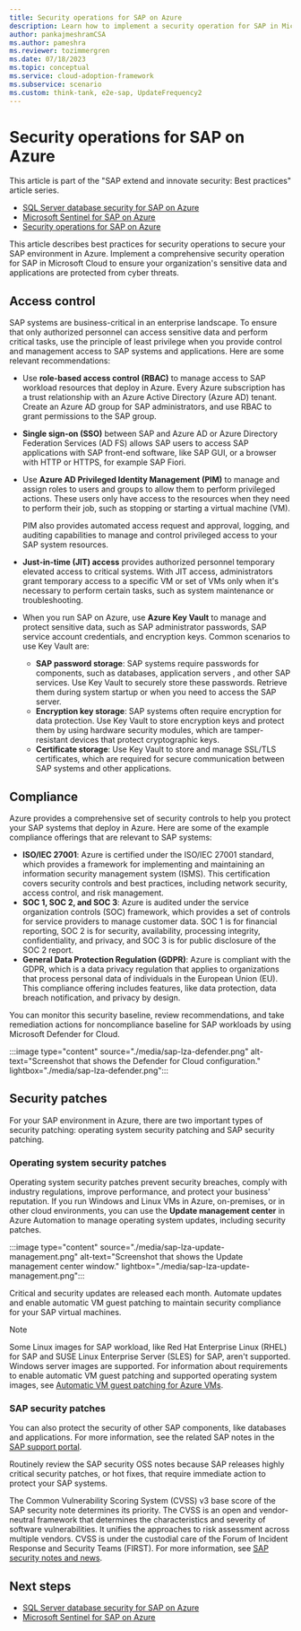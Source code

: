 ```yaml
---
title: Security operations for SAP on Azure
description: Learn how to implement a security operation for SAP in Microsoft Cloud to ensure your organization's sensitive data and applications are protected.
author: pankajmeshramCSA
ms.author: pameshra
ms.reviewer: tozimmergren
ms.date: 07/18/2023
ms.topic: conceptual
ms.service: cloud-adoption-framework
ms.subservice: scenario
ms.custom: think-tank, e2e-sap, UpdateFrequency2
---
```


# Security operations for SAP on Azure

This article is part of the "SAP extend and innovate security: Best practices" article series.

- [SQL Server database security for SAP on Azure](./sap-lza-database-security.md)
- [Microsoft Sentinel for SAP on Azure](./sap-lza-sentinel-for-sap.md)
- [Security operations for SAP on Azure](./sap-lza-security-operations.md)

This article describes best practices for security operations to secure your SAP environment in Azure. Implement a comprehensive security operation for SAP in Microsoft Cloud to ensure your organization's sensitive data and applications are protected from cyber threats.

## Access control

SAP systems are business-critical in an enterprise landscape. To ensure that only authorized personnel can access sensitive data and perform critical tasks, use the principle of least privilege when you provide control and management access to SAP systems and applications. Here are some relevant recommendations:

- Use **role-based access control (RBAC)** to manage access to SAP workload resources that deploy in Azure. Every Azure subscription has a trust relationship with an Azure Active Directory (Azure AD) tenant. Create an Azure AD group for SAP administrators, and use RBAC to grant permissions to the SAP group.

- **Single sign-on (SSO)** between SAP and Azure AD or Azure Directory Federation Services (AD FS) allows SAP users to access SAP applications with SAP front-end software, like SAP GUI, or a browser with HTTP or HTTPS, for example SAP Fiori.

- Use **Azure AD Privileged Identity Management (PIM)** to manage and assign roles to users and groups to allow them to perform privileged actions. These users only have access to the resources when they need to perform their job, such as stopping or starting a virtual machine (VM).

  PIM also provides automated access request and approval, logging, and auditing capabilities to manage and control privileged access to your SAP system resources.

- **Just-in-time (JIT) access** provides authorized personnel temporary elevated access to critical systems. With JIT access, administrators grant temporary access to a specific VM or set of VMs only when it's necessary to perform certain tasks, such as system maintenance or troubleshooting.

- When you run SAP on Azure, use **Azure Key Vault** to manage and protect sensitive data, such as SAP administrator passwords, SAP service account credentials, and encryption keys. Common scenarios to use Key Vault are:
  - **SAP password storage**: SAP systems require passwords for components, such as databases, application servers , and other SAP services. Use Key Vault to securely store these passwords. Retrieve them during system startup or when you need to access the SAP server.
  - **Encryption key storage**: SAP systems often require encryption for data protection. Use Key Vault to store encryption keys and protect them by using hardware security modules, which are tamper-resistant devices that protect cryptographic keys.
  - **Certificate storage**: Use Key Vault to store and manage SSL/TLS certificates, which are required for secure communication between SAP systems and other applications.

## Compliance

Azure provides a comprehensive set of security controls to help you protect your SAP systems that deploy in Azure. Here are some of the example compliance offerings that are relevant to SAP systems:

- **ISO/IEC 27001**: Azure is certified under the ISO/IEC 27001 standard, which provides a framework for implementing and maintaining an information
security management system (ISMS). This certification covers security controls and best practices, including network security, access control, and risk management.
- **SOC 1, SOC 2, and SOC 3**: Azure is audited under the service organization controls (SOC) framework, which provides a set of controls for service providers to manage customer data. SOC 1 is for financial reporting, SOC 2 is for security, availability, processing integrity, confidentiality, and privacy, and SOC 3 is for public disclosure of the SOC 2 report.
- **General Data Protection Regulation (GDPR)**: Azure is compliant with the GDPR, which is a data privacy regulation that applies to organizations that process personal data of individuals in the European Union (EU). This compliance offering includes features, like data protection, data breach notification, and privacy by design.

You can monitor this security baseline, review recommendations, and take remediation actions for noncompliance baseline for SAP workloads by using Microsoft Defender for Cloud.

:::image type="content" source="./media/sap-lza-defender.png" alt-text="Screenshot that shows the Defender for Cloud configuration." lightbox="./media/sap-lza-defender.png":::

## Security patches

For your SAP environment in Azure, there are two important types of security patching: operating system security patching and SAP security patching.

### Operating system security patches

Operating system security patches prevent security breaches, comply with industry regulations, improve performance, and protect your business' reputation. If you run Windows and Linux VMs in Azure, on-premises, or in other cloud environments, you can use the **Update management center** in Azure Automation to manage operating system updates, including security patches.

:::image type="content" source="./media/sap-lza-update-management.png" alt-text="Screenshot that shows the Update management center window." lightbox="./media/sap-lza-update-management.png":::

Critical and security updates are released each month. Automate updates and enable automatic VM guest patching to maintain security compliance for your SAP virtual machines.

> [!NOTE]
>Some Linux images for SAP workload, like Red Hat Enterprise Linux (RHEL) for SAP and SUSE Linux Enterprise Server (SLES) for SAP, aren't supported. Windows server images are supported. For information about requirements to enable automatic VM guest patching and supported operating system images, see [Automatic VM guest patching for Azure VMs](/azure/virtual-machines/automatic-vm-guest-patching#supported-os-images).

### SAP security patches

You can also protect the security of other SAP components, like databases and applications. For more information, see the related SAP notes in the [SAP support portal](https://support.sap.com).

Routinely review the SAP security OSS notes because SAP releases highly critical security patches, or hot fixes, that require immediate action to protect your SAP systems.

The Common Vulnerability Scoring System (CVSS) v3 base score of the SAP security note determines its priority. The CVSS is an open and vendor-neutral framework that determines the characteristics and severity of software vulnerabilities. It unifies the approaches to risk assessment across multiple vendors. CVSS is under the custodial care of the Forum of Incident Response and Security Teams (FIRST). For more information, see [SAP security notes and news](https://support.sap.com/en/my-support/knowledge-base/security-notes-news.html).

## Next steps

- [SQL Server database security for SAP on Azure](./sap-lza-database-security.md)
- [Microsoft Sentinel for SAP on Azure](./sap-lza-sentinel-for-sap.md)